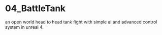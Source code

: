 # 04_BattleTank
an open world head to head tank fight with simple ai and advanced control system in unreal 4.
